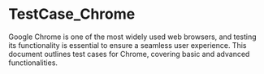# TestCase_Chrome
Google Chrome is one of the most widely used web browsers, and testing its functionality is essential to ensure a seamless user experience. This document outlines test cases for Chrome, covering basic and advanced functionalities.
